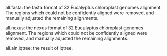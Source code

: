 all.fasta: the fasta format of 32 Eucalyptus chloroplast genomes alignment. The regions which could not be confidently aligned were removed, and manually adjusted the remaining alignments.

all.nexus: the nexus format of 32 Eucalyptus chloroplast genomes alignment. The regions which could not be confidently aligned were removed, and manually adjusted the remaining alignments.

all.aln.iqtree: the result of iqtree.

